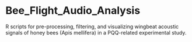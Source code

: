 # Bee_Flight_Audio_Analysis
R scripts for pre-processing, filtering, and visualizing wingbeat acoustic signals of honey bees (Apis mellifera) in a PQQ-related experimental study.
